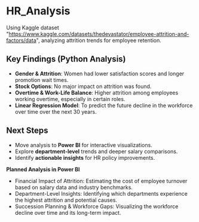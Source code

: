 # HR_Analysis
Using Kaggle dataset "https://www.kaggle.com/datasets/thedevastator/employee-attrition-and-factors/data", analyzing attrition trends for employee retention. 

## Key Findings (Python Analysis)  
- **Gender & Attrition**: Women had lower satisfaction scores and longer promotion wait times.  
- **Stock Options**: No major impact on attrition was found.  
- **Overtime & Work-Life Balance**: Higher attrition among employees working overtime, especially in certain roles.
- **Linear Regression Model**: To predict the future decline in the workforce over time over the next 30 years.  

## Next Steps  
- Move analysis to **Power BI** for interactive visualizations.  
- Explore **department-level** trends and deeper salary comparisons.  
- Identify **actionable insights** for HR policy improvements.
  
**Planned Analysis in Power BI**
- Financial Impact of Attrition: Estimating the cost of employee turnover based on salary data and industry benchmarks.
- Department-Level Insights: Identifying which departments experience the highest attrition and potential causes.
- Succession Planning & Workforce Gaps: Visualizing the workforce decline over time and its long-term impact.
